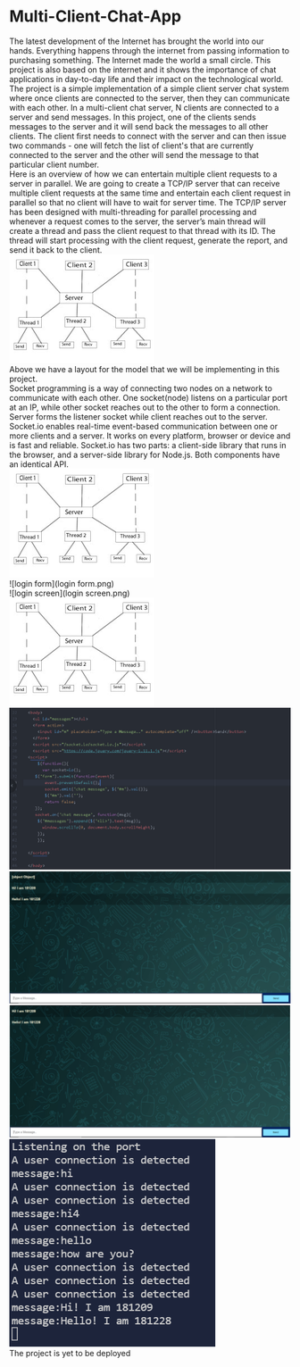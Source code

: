 # Multi-Client-Chat-App

The latest development of the Internet has brought the world into our hands. Everything happens through the internet from passing information to purchasing something. The Internet made the world a small circle. This project is also based on the internet and it shows the importance of chat applications in day-to-day life and their impact on the technological world.
</br>
The project is a simple implementation of a simple client server chat system where once clients are connected to the server, then they can communicate with each other. In a multi-client chat server, N clients are connected to a server and send messages. 
In this project, one of the clients sends messages to the server and it will send back the messages to all other clients. The client first needs to connect with the server and can then issue two commands - one will fetch the list of client's that are currently connected to the server and the other will send the message to that particular client number.
</br>
Here is an overview of how we can entertain multiple client requests to a server in parallel. We are going to create a TCP/IP server that can receive multiple client requests at the same time and entertain each client request in parallel so that no client will have to wait for server time. The TCP/IP server has been designed with multi-threading for parallel processing and whenever a request comes to the server, the server’s main thread will create a thread and pass the client request to that thread with its ID. The thread will start processing with the client request, generate the report, and send it back to the client.
</br>
![protocol](protocol.png)
</br>
Above we have a layout for the model that we will be implementing in this project.
</br>
Socket programming is a way of connecting two nodes on a network to communicate with each other. One socket(node) listens on a particular port at an IP, while other socket reaches out to the other to form a connection. Server forms the listener socket while client reaches out to the server.
Socket.io enables real-time event-based communication between one or more clients and a server. It works on every platform, browser or device and is fast and reliable. Socket.io has two parts: a client-side library that runs in the browser, and a server-side library for Node.js. Both components have an identical API.
</br>
![protocol](protocol.png)
</br>
![login form](login form.png)
</br>
![login screen](login screen.png)
</br>
![indec](protocol.png)
</br>
![protocol](index.png)
</br>
![client1](client1.png)
</br>
![client2](client2.png)
</br>
![server](server.png)
</br>
The project is yet to be deployed


